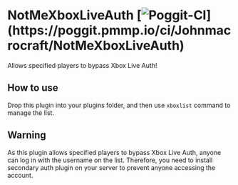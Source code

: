 # NotMeXboxLiveAuth [![Poggit-CI](https://poggit.pmmp.io/ci.badge/Johnmacrocraft/NotMeXboxLiveAuth/~)](https://poggit.pmmp.io/ci/Johnmacrocraft/NotMeXboxLiveAuth)
Allows specified players to bypass Xbox Live Auth!

## How to use
Drop this plugin into your plugins folder, and then use `xboxlist` command to manage the list.

## Warning
As this plugin allows specified players to bypass Xbox Live Auth, anyone can log in with the username on the list. Therefore, you need to install secondary auth plugin on your server to prevent anyone accessing the account.